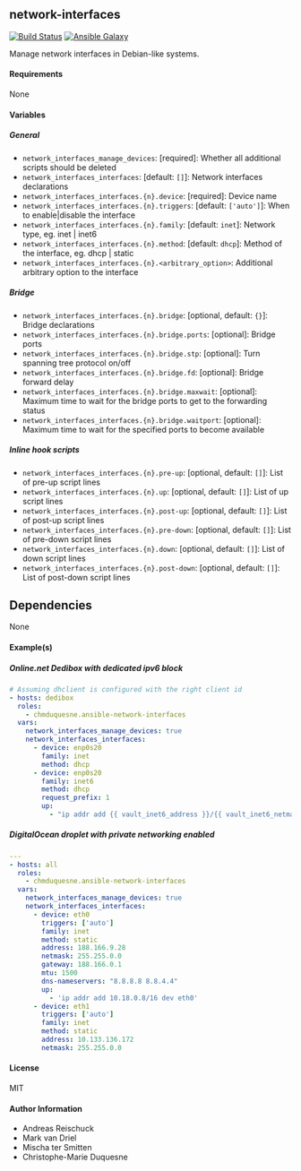 ## network-interfaces

[![Build Status](https://travis-ci.org/chmduquesne/ansible-network-interfaces.svg?branch=master)](https://travis-ci.org/chmduquesne/ansible-network-interfaces)
[![Ansible Galaxy](http://img.shields.io/badge/ansible--galaxy-chmduquesne.network_interfaces-blue.svg)](https://galaxy.ansible.com/chmduquesne/network_interfaces)

Manage network interfaces in Debian-like systems.

#### Requirements

None

#### Variables

##### General

* `network_interfaces_manage_devices`: [required]: Whether all additional scripts should be deleted
* `network_interfaces_interfaces`: [default: `[]`]: Network interfaces declarations
* `network_interfaces_interfaces.{n}.device`: [required]: Device name
* `network_interfaces_interfaces.{n}.triggers`: [default: `['auto']`]: When to enable|disable the interface
* `network_interfaces_interfaces.{n}.family`: [default: `inet`]: Network type, eg. inet | inet6
* `network_interfaces_interfaces.{n}.method`: [default: `dhcp`]: Method of the interface, eg. dhcp | static
* `network_interfaces_interfaces.{n}.<arbitrary_option>`: Additional arbitrary option to the interface

##### Bridge

* `network_interfaces_interfaces.{n}.bridge`: [optional, default: `{}`]: Bridge declarations
* `network_interfaces_interfaces.{n}.bridge.ports`: [optional]: Bridge ports
* `network_interfaces_interfaces.{n}.bridge.stp`: [optional]: Turn spanning tree protocol on/off
* `network_interfaces_interfaces.{n}.bridge.fd`: [optional]: Bridge forward delay
* `network_interfaces_interfaces.{n}.bridge.maxwait`: [optional]: Maximum time to wait for the bridge ports to get to the forwarding status
* `network_interfaces_interfaces.{n}.bridge.waitport`: [optional]: Maximum time to wait for the specified ports to become available

##### Inline hook scripts

* `network_interfaces_interfaces.{n}.pre-up`: [optional, default: `[]`]: List of pre-up script lines
* `network_interfaces_interfaces.{n}.up`: [optional, default: `[]`]: List of up script lines
* `network_interfaces_interfaces.{n}.post-up`: [optional, default: `[]`]: List of post-up script lines
* `network_interfaces_interfaces.{n}.pre-down`: [optional, default: `[]`]: List of pre-down script lines
* `network_interfaces_interfaces.{n}.down`: [optional, default: `[]`]: List of down script lines
* `network_interfaces_interfaces.{n}.post-down`: [optional, default: `[]`]: List of post-down script lines


## Dependencies

None

#### Example(s)

##### Online.net Dedibox with dedicated ipv6 block

```yaml
# Assuming dhclient is configured with the right client id
- hosts: dedibox
  roles:
    - chmduquesne.ansible-network-interfaces
  vars:
    network_interfaces_manage_devices: true
    network_interfaces_interfaces:
      - device: enp0s20
        family: inet
        method: dhcp
      - device: enp0s20
        family: inet6
        method: dhcp
        request_prefix: 1
        up:
          - "ip addr add {{ vault_inet6_address }}/{{ vault_inet6_netmask }} dev $IFACE"
```


##### DigitalOcean droplet with private networking enabled

```yaml
---
- hosts: all
  roles:
    - chmduquesne.ansible-network-interfaces
  vars:
    network_interfaces_manage_devices: true
    network_interfaces_interfaces:
      - device: eth0
        triggers: ['auto']
        family: inet
        method: static
        address: 188.166.9.28
        netmask: 255.255.0.0
        gateway: 188.166.0.1
        mtu: 1500
        dns-nameservers: "8.8.8.8 8.8.4.4"
        up:
          - 'ip addr add 10.18.0.8/16 dev eth0'
      - device: eth1
        triggers: ['auto']
        family: inet
        method: static
        address: 10.133.136.172
        netmask: 255.255.0.0
```

#### License

MIT

#### Author Information

* Andreas Reischuck
* Mark van Driel
* Mischa ter Smitten
* Christophe-Marie Duquesne
